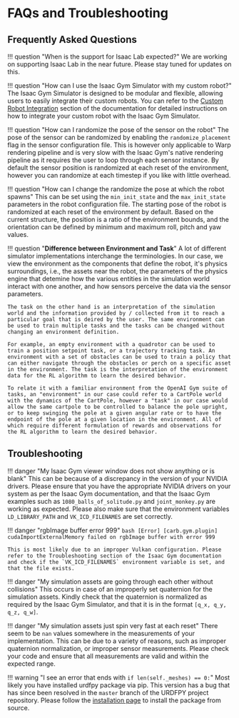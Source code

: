 # FAQs and Troubleshooting



## Frequently Asked Questions


!!! question "When is the support for Isaac Lab expected?"
    We are working on supporting Isaac Lab in the near future. Please stay tuned for updates on this.

!!! question "How can I use the Isaac Gym Simulator with my custom robot?"
    The Isaac Gym Simulator is designed to be modular and flexible, allowing users to easily integrate their custom robots. You can refer to the [Custom Robot Integration](./5_customization.md/#custom-robots) section of the documentation for detailed instructions on how to integrate your custom robot with the Isaac Gym Simulator.

!!! question "How can I randomize the pose of the sensor on the robot"
    The pose of the sensor can be randomized by enabling the `randomize_placement` flag in the sensor configuration file. This is however only applicable to Warp rendering pipeline and is very slow with the Isaac Gym's native rendering pipeline as it requires the user to loop through each sensor instance. By default the sensor position is randomized at each reset of the environment, however you can randomize at each timestep if you like with little overhead.

!!! question "How can I change the randomize the pose at which the robot spawns"
    This can be set using the `min_init_state` and the `max_init_state` parameters in the robot configuration file. The starting pose of the robot is randomized at each reset of the environment by default. Based on the current structure, the position is a ratio of the environment bounds, and the orientation can be defined by minimum and maximum roll, pitch and yaw values.


!!! question "**Difference between Environment and Task**"
    A lot of different simulator implementations interchange the terminologies. In our case, we view the environment as the components that define the robot, it's physics surroundings, i.e., the assets near the robot, the parameters of the physics engine that detemine how the various entities in the simulation world interact with one another, and how sensors perceive the data via the sensor parameters.
    
    The task on the other hand is an interpretation of the simulation world and the information provided by / collected from it to reach a particular goal that is deired by the user. The same environment can be used to train multiple tasks and the tasks can be changed without changing an environment definition.
    
    For example, an empty environment with a quadrotor can be used to train a position setpoint task, or a trajectory tracking task. An environment with a set of obstacles can be used to train a policy that can either navigate through the obstacles or perch on a specific asset in the environment. The task is the interpretation of the environment data for the RL algorithm to learn the desired behavior.

    To relate it with a familiar environment from the OpenAI Gym suite of tasks, an "environment" in our case could refer to a CartPole world with the dynamics of the CartPole, however a "task" in our case would allow the same cartpole to be controlled to balance the pole upright, or to keep swinging the pole at a given angular rate or to have the endpoint of the pole at a given location in the environment. All of which require different formulation of rewards and observations for the RL algorithm to learn the desired behavior.




## Troubleshooting

!!! danger "My Isaac Gym viewer window does not show anything or is blank"
    This can be because of a discrepancy in the version of your NVIDIA drivers. Please ensure that you have the appropriate NVIDIA drivers on your system as per the Isaac Gym documentation, and that the Isaac Gym examples such as `1080_balls_of_solitude.py` and `joint_monkey.py` are working as expected. Please also make sure that the environment variables `LD_LIBRARY_PATH` and `VK_ICD_FILENAMES` are set correctly.

!!! danger "rgbImage buffer error 999"
    ```bash
    [Error] [carb.gym.plugin] cudaImportExternalMemory failed on rgbImage buffer with error 999
    ```

    This is most likely due to an improper Vulkan configuration. Please refer to the Troubleshooting section of the Isaac Gym documentation and check if the `VK_ICD_FILENAMES` environment variable is set, and that the file exists.

!!! danger "My simulation assets are going through each other without collisions"
    This occurs in case of an improperly set quaternion for the simulation assets. Kindly check that the quaternion is normalized as required by the Isaac Gym Simulator, and that it is in the format `[q_x, q_y, q_z, q_w]`.

!!! danger "My simulation assets just spin very fast at each reset"
    There seem to be `nan` values somewhere in the measurements of your implementation. This can be due to a variety of reasons, such as improper quaternion normalization, or improper sensor measurements. Please check your code and ensure that all measurements are valid and within the expected range.


!!! warning "I see an error that ends with `if len(self._meshes) == 0:`"
    Most likely you have installed urdfpy package via pip. This version has a bug that has since been resolved in the `master` branch of the URDFPY project repository. Please follow the [installation page](./2_getting_started.md/#installation) to install the package from source.





